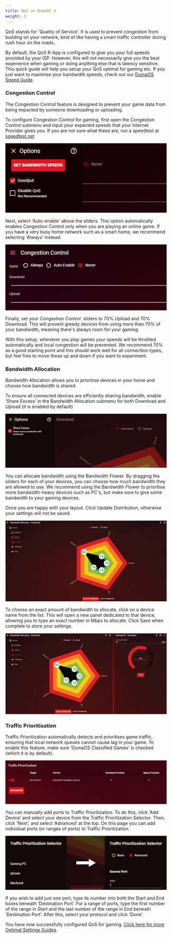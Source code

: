 ```yaml
---
title: QoS on DumaOS 3
weight: 3
---
```


QoS stands for 'Quality of Service'. It is used to prevent congestion from building on your network, kind of like having a smart traffic controller during rush hour on the roads..

By default, the QoS R-App is configured to give you your full speeds provided by your ISP. However, this will not necessarily give you the best experience when gaming or doing anything else that is latency sensitive. This quick guide will help you setup your QoS optimal for gaming etc. If you just want to maximise your bandwidth speeds, check out our [DumaOS Speed Guide](http://support.netduma.com/support/solutions/articles/16000076586-dumaos-optimal-settings-guide-speeds).

### Congestion Control

The Congestion Control feature is designed to prevent your game data from being impacted by someone downloading or uploading.

To configure Congestion Control for gaming, first open the Congestion Control submenu and input your expected speeds that your Internet Provider gives you. If you are not sure what these are, run a speedtest at [speedtest.net](http://speedtest.net)

![hq4r64TZNQ5JjSn9lVu086zNxO7yJGvSDA.png](qos/162fe887ed491c45ecf6f91f3a6a96ad6bbffd80.png)

Next, select 'Auto-enable' above the sliders. This option automatically enables Congestion Control only when you are playing an online game. If you have a very busy home network such as a smart home, we recommend selecting 'Always' instead.

![qE592XKmItQM7p8EoM641Sc_fD999jEdDQ.png](qos/9f4c7b7295c55833835ba348b2c054059a786d2b.png)

Finally, set your Congestion Control  sliders to 70% Upload and 70% Download. This will prevent greedy devices from using more than 70% of your bandwidth, meaning there's always room for your gaming.

With this setup, whenever you play games your speeds will be throttled automatically and local congestion will be prevented. We recommend 70% as a good starting point and this should work well for all connection types, but feel free to move these up and down if you want to experiment.

### Bandwidth Allocation

Bandwidth Allocation allows you to prioritise devices in your home and choose how bandwidth is shared.

To ensure all connected devices are efficiently sharing bandwidth, enable ‘Share Excess’ in the Bandwidth Allocation submenu for both Download and Upload (it is enabled by default)

![wFlP7feNjLhVEz4CS1VAJpavkYSbdXOu4g.png](qos/b881763f0891a2aa7f2343ad156721519bfcce30.png)

You can allocate bandwidth using the Bandwidth Flower. By dragging the sliders for each of your devices, you can choose how much bandwidth they are allowed to use. We recommend using the Bandwidth Flower to prioritise more bandwidth-heavy devices such as PC's, but make sure to give some bandwidth to your gaming devices.

Once you are happy with your layout. Click Update Distribution, otherwise your settings will not be saved.

![q7UPNzX45mgZxqMJ0VFXUYg66GWkMGc1Jg.png](qos/d9534a7813bb8c25ce79219528800f3d8406e783.png)

To choose an exact amount of bandwidth to allocate, click on a device name from the list. This will open a new panel dedicated to that device, allowing you to type an exact number in Mbps to allocate. Click Save when complete to store your settings.

![a86ylSb0x4X3sPHBfiCTyK4VHwuCqZvE7A.png](qos/7e752b17af1d2e06c60faac1c87f9900b9af60a9.png)

### Traffic Prioritisation

Traffic Prioritization automatically detects and prioritises game traffic, ensuring that local network queues cannot cause lag in your game. To enable this feature, make sure ‘DumaOS Classified Games’ is checked (which it is by default).

![h0B03asftEeLXz6Gi7jV1EXqq2FL5d3MDQ.png](qos/0dab45c109352628c24f82bbe85f5fcffa865246.png)

You can manually add ports to Traffic Prioritization. To do this, click ‘Add Device’ and select your device from the Traffic Prioritization Selector. Then, click ‘Next’, and select ‘Advanced’ at the top. On this page you can add individual ports (or ranges of ports) to Traffic Prioritization.

![s83O8pHhvTi0wHyDthi0cTJqSYjFui8TAA.png](qos/098079b049f06e2d22c62c32c5ca8a0f88f01e54.png)

If you wish to add just one port, type its number into both the Start and End boxes beneath ‘Destination Port’. For a range of ports, type the first number of the range in Start and the last number of the range in End beneath ‘Destination Port’. After this, select your protocol and click ‘Done’.

You have now successfully configured QoS for gaming. [Click here for more Optimal Settings Guides](http://support.netduma.com/support/solutions/folders/16000090646).
